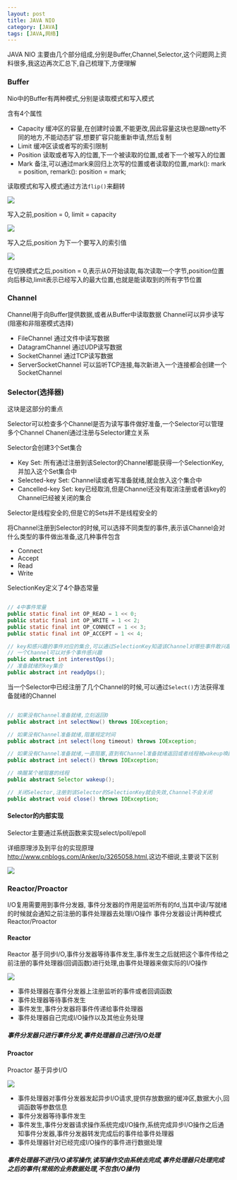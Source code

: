 ```yaml
---
layout: post
title: JAVA NIO
category: [JAVA]
tags: [JAVA,网络]
---
```


JAVA NIO 主要由几个部分组成,分别是Buffer,Channel,Selector,这个问题网上资料很多,我这边再次汇总下,自己梳理下,方便理解

### Buffer

Nio中的Buffer有两种模式,分别是读取模式和写入模式

含有4个属性

* Capacity 缓冲区的容量,在创建时设置,不能更改,因此容量这块也是跟netty不同的地方,不能动态扩容,想要扩容只能重新申请,然后复制
* Limit 缓冲区读或者写的索引限制
* Position 读取或者写入的位置,下一个被读取的位置,或者下一个被写入的位置
* Mark 备注,可以通过mark来回归上次写的位置或者读取的位置,mark(): mark = position, remark(): position = mark;

读取模式和写入模式通过方法```flip()```来翻转

![](http://pic.woowen.com/bufferstart.png)

写入之前,position = 0, limit = capacity

![](http://pic.woowen.com/bufferafterread.png)

写入之后,position 为下一个要写入的索引值

![](http://pic.woowen.com/bufferread.png)

在切换模式之后,position = 0,表示从0开始读取,每次读取一个字节,position位置向后移动,limit表示已经写入的最大位置,也就是能读取到的所有字节位置


### Channel

Channel用于向Buffer提供数据,或者从Buffer中读取数据
Channel可以异步读写(阻塞和非阻塞模式选择)

* FileChannel 通过文件中读写数据
* DatagramChannel 通过UDP读写数据 
* SocketChannel 通过TCP读写数据
* ServerSocketChannel 可以监听TCP连接,每次新进入一个连接都会创建一个SocketChannel

### Selector(选择器)

这块是这部分的重点

Selector可以检查多个Channel是否为读写事件做好准备,一个Selector可以管理多个Channel
Chanenl通过注册与Selector建立关系

Selector会创建3个Set集合

* Key Set: 所有通过注册到该Selector的Channel都能获得一个SelectionKey,并加入这个Set集合中
* Selected-key Set: Channel读或者写准备就绪,就会放入这个集合中
* Cancelled-key Set: key已经取消,但是Channel还没有取消注册或者该key的Channel已经被关闭的集合

Selector是线程安全的,但是它的Sets并不是线程安全的

将Channel注册到Selector的时候,可以选择不同类型的事件,表示该Channel会对什么类型的事件做出准备,这几种事件包含

* Connect
* Accept
* Read
* Write

SelectionKey定义了4个静态常量

```JAVA

// 4中事件常量
public static final int OP_READ = 1 << 0;
public static final int OP_WRITE = 1 << 2;
public static final int OP_CONNECT = 1 << 3;
public static final int OP_ACCEPT = 1 << 4;

// key和感兴趣的事件对应的集合,可以通过SelectionKey知道该Channel对哪些事件敢兴趣
// 一个Channel可以对多个事件感兴趣
public abstract int interestOps();
// 准备就绪的key集合
public abstract int readyOps();

```

当一个Selector中已经注册了几个Channel的时候,可以通过```Select()```方法获得准备就绪的Channel

```JAVA

// 如果没有Channel准备就绪,立刻返回0
public abstract int selectNow() throws IOException;

// 如果没有Channel准备就绪,阻塞规定时间
public abstract int select(long timeout) throws IOException;

// 如果没有Channel准备就绪,一直阻塞,直到有Channel准备就绪返回或者线程被wakeup唤醒
public abstract int select() throws IOException;

// 唤醒某个被阻塞的线程
public abstract Selector wakeup();

// 关闭Selector,注册到该Selector的SelectionKey就会失效,Channel不会关闭
public abstract void close() throws IOException;

```

#### Selector的内部实现
Selector主要通过系统函数来实现select/poll/epoll

详细原理涉及到平台的实现原理<http://www.cnblogs.com/Anker/p/3265058.html>,这边不细说,主要说下区别

![](http://pic.woowen.com/epollpoll.png)

### Reactor/Proactor

I/O复用需要用到事件分发器, 事件分发器的作用是监听所有的fd,当其中读/写就绪的时候就会通知之前注册的事件处理器去处理I/O操作
事件分发器设计两种模式Reactor/Proactor

#### Reactor

Reactor 基于同步I/O,事件分发器等待事件发生,事件发生之后就把这个事件传给之前注册的事件处理器(回调函数)进行处理,由事件处理器来做实际的I/O操作

![](http://pic.woowen.com/reactor.png)

* 事件处理器在事件分发器上注册监听的事件或者回调函数
* 事件处理器等待事件发生
* 事件发生,事件分发器将事件传递给事件处理器
* 事件处理器自己完成I/O操作以及其他业务处理

##### 事件分发器只进行事件分发,事件处理器自己进行I/O处理

#### Proactor

Proactor 基于异步I/O

![](http://pic.woowen.com/proactor.png)

* 事件处理器对事件分发器发起异步I/O请求,提供存放数据的缓冲区,数据大小,回调函数等参数信息
* 事件分发器等待事件发生
* 事件发生,事件分发器请求操作系统完成I/O操作,系统完成异步I/O操作之后通知事件分发器,事件分发器转发完成后的事件给事件处理器
* 事件处理器针对已经完成I/O操作的事件进行数据处理

##### 事件处理器不进行I/O读写操作,读写操作交由系统去完成,事件处理器只处理完成之后的事件(常规的业务数据处理,不包含I/O操作)


